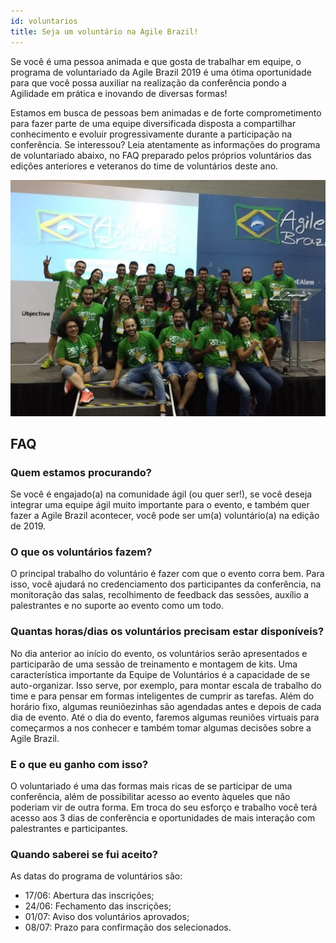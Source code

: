 ```yaml
---
id: voluntarios
title: Seja um voluntário na Agile Brazil!
---
```


Se você é uma pessoa animada e que gosta de trabalhar em equipe, o programa de voluntariado da Agile Brazil 2019 é uma ótima oportunidade para que você possa auxiliar na realização da conferência pondo a Agilidade em prática e inovando de diversas formas!

Estamos em busca de pessoas bem animadas e de forte comprometimento para fazer parte de uma equipe diversificada disposta a compartilhar conhecimento e evoluir progressivamente durante a participação na conferência. Se interessou? Leia atentamente as informações do programa de voluntariado abaixo, no FAQ preparado pelos próprios voluntários das edições anteriores e veteranos do time de voluntários deste ano.

![Voluntários](/2019/img/volunteers.png)

## FAQ

### Quem estamos procurando?

Se você é engajado(a) na comunidade ágil (ou quer ser!), se você deseja integrar uma equipe ágil muito importante para o evento, e também quer fazer a Agile Brazil acontecer, você pode ser um(a) voluntário(a) na edição de 2019.

### O que os voluntários fazem?

O principal trabalho do voluntário é fazer com que o evento corra bem. Para isso, você ajudará no credenciamento dos participantes da conferência, na monitoração das salas, recolhimento de feedback das sessões, auxílio a palestrantes e no suporte ao evento como um todo.

### Quantas horas/dias os voluntários precisam estar disponíveis?

No dia anterior ao início do evento, os voluntários serão apresentados e participarão de uma sessão de treinamento e montagem de kits. Uma característica importante da Equipe de Voluntários é a capacidade de se auto-organizar. Isso serve, por exemplo, para montar escala de trabalho do time e para pensar em formas inteligentes de cumprir as tarefas. Além do horário fixo, algumas reuniõezinhas são agendadas antes e depois de cada dia de evento. Até o dia do evento, faremos algumas reuniões virtuais para começarmos a nos conhecer e também tomar algumas decisões sobre a Agile Brazil.

### E o que eu ganho com isso?

O voluntariado é uma das formas mais ricas de se participar de uma conferência, além de possibilitar acesso ao evento àqueles que não poderiam vir de outra forma. Em troca do seu esforço e trabalho você terá acesso aos 3 dias de conferência e oportunidades de mais interação com palestrantes e participantes.

### Quando saberei se fui aceito?

As datas do programa de voluntários são:

- 17/06: Abertura das inscrições;
- 24/06: Fechamento das inscrições;
- 01/07: Aviso dos voluntários aprovados;
- 08/07: Prazo para confirmação dos selecionados.
